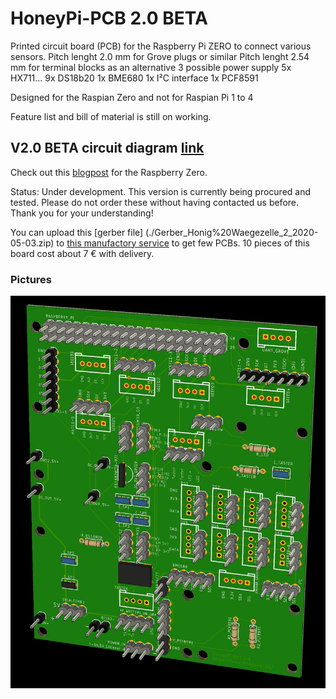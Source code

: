 # HoneyPi-PCB 2.0 BETA

Printed circuit board (PCB) for the Raspberry Pi ZERO to connect various sensors. 
Pitch lenght 2.0 mm for Grove plugs or similar
Pitch lenght 2.54 mm for terminal blocks as an alternative
3 possible power supply
5x HX711...
9x DS18b20
1x BME680
1x I²C interface 
1x PCF8591

Designed for the Raspian Zero and not for Raspian Pi 1 to 4

Feature list and bill of material is still on working. 

## V2.0 BETA circuit diagram [link](./Schaltplan%203-5-2020.pdf)
Check out this [blogpost](https://www.honey-pi.de/....) for the Raspberry Zero.

Status: Under development.
This version is currently being procured and tested.
Please do not order these without having contacted us before.
Thank you for your understanding!

You can upload this [gerber file] (./Gerber_Honig%20Waegezelle_2_2020-05-03.zip) to [this manufactory service](https://jlcpcb.com/quote) to get few PCBs. 10 pieces of this board cost about 7 € with delivery. 

### Pictures
![Board render picture](./Pictures/HoneyPI_Platine%202.0_1.jpg)


